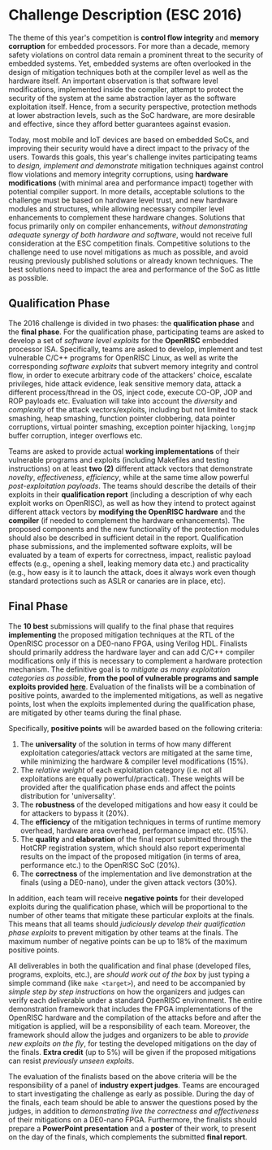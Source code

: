 Challenge Description (ESC 2016)
================================

The theme of this year's competition is **control flow integrity** and **memory corruption** for embedded processors. For more than a decade, memory safety violations on control data remain a prominent threat to the security of embedded systems. Yet, embedded systems are often overlooked in the design of mitigation techniques both at the compiler level as well as the hardware itself. An important observation is that software level modifications, implemented inside the compiler, attempt to protect the security of the system at the same abstraction layer as the software exploitation itself. Hence, from a security perspective, protection methods at lower abstraction levels, such as the SoC hardware, are more desirable and effective, since they afford better guarantees against evasion. 

Today, most mobile and IoT devices are based on embedded SoCs, and improving their security would have a direct impact to the privacy of the users. Towards this goals, this year's challenge invites participating teams to *design, implement and demonstrate* mitigation techniques against control flow violations and memory integrity corruptions, using **hardware modifications** (with minimal area and performance impact) together with potential compiler support. In more details, acceptable solutions to the challenge must be based on hardware level trust, and new hardware modules and structures, while allowing necessary compiler level enhancements to complement these hardware changes. Solutions that focus primarily only on compiler enhancements, *without demonstrating adequate synergy of both hardware and software*, would not receive full consideration at the ESC competition finals. Competitive solutions to the challenge need to use novel mitigations as much as possible, and avoid reusing previously published solutions or already known techniques. The best solutions need to impact the area and performance of the SoC as little as possible.

Qualification Phase
-------------------

The 2016 challenge is divided in two phases: the **qualification phase** and the **final phase**. For the qualification phase, participating teams are asked to develop a set of *software level exploits* for the **OpenRISC** embedded processor ISA. Specifically, teams are asked to develop, implement and test vulnerable C/C++ programs for OpenRISC Linux, as well as write the corresponding *software exploits* that subvert memory integrity and control flow, in order to execute arbitrary code of the attackers' choice, escalate privileges, hide attack evidence, leak sensitive memory data, attack a different process/thread in the OS, inject code, execute CO-OP, JOP and ROP payloads etc. Evaluation will take into account the *diversity* and *complexity* of the attack vectors/exploits, including but not limited to stack smashing, heap smashing, function pointer clobbering, data pointer corruptions, virtual pointer smashing, exception pointer hijacking, `longjmp` buffer corruption, integer overflows etc. 

Teams are asked to provide actual **working implementations** of their vulnerable programs and exploits (including Makefiles and testing instructions) on at least **two (2)** different attack vectors that demonstrate *novelty*, *effectiveness*, *efficiency*, while at the same time allow powerful *post-exploitation payloads*. The teams should describe the details of their exploits in their **qualification report** (including a description of why each exploit works on OpenRISC), as well as how they intend to protect against different attack vectors by **modifying the OpenRISC hardware** and the **compiler** (if needed to complement the hardware enhancements). The proposed components and the new functionality of the protection modules should also be described in sufficient detail in the report. Qualification phase submissions, and the implemented software exploits, will be evaluated by a team of experts for correctness, impact, realistic payload effects (e.g., opening a shell, leaking memory data etc.) and practicality (e.g., how easy is it to launch the attack, does it always work even though standard protections such as ASLR or canaries are in place, etc). 


Final Phase
-----------

The **10 best** submissions will qualify to the final phase that requires **implementing** the proposed mitigation techniques at the RTL of the OpenRISC processor on a DE0-nano FPGA, using Verilog HDL. Finalists should primarily address the hardware layer and can add C/C++ compiler modifications only if this is necessary to complement a hardware protection mechanism. The definitive goal is to *mitigate as many exploitation categories as possible*, **from the pool of vulnerable programs and sample exploits provided [here](tools/exploits)**. Evaluation of the finalists will be a combination of positive points, awarded to the implemented mitigations, as well as negative points, lost when the exploits implemented during the qualification phase, are mitigated by other teams during the final phase.

Specifically, **positive points** will be awarded based on the following criteria:
 
1. The **universality** of the solution in terms of how many different exploitation categories/attack vectors are mitigated at the same time, while minimizing the hardware & compiler level modifications (15%).
2. The *relative weight* of each exploitation category (i.e. not all exploitations are equally powerful/practical). These weights will be provided after the qualification phase ends and affect the points distribution for 'universality'.
3. The **robustness** of the developed mitigations and how easy it could be for attackers to bypass it (20%).
4. The **efficiency** of the mitigation techniques in terms of runtime memory overhead, hardware area overhead, performance impact etc. (15%).
5. The **quality** and **elaboration** of the final report submitted through the HotCRP registration system, which should also report experimental results on the impact of the proposed mitigation (in terms of area, performance etc.) to the OpenRISC SoC (20%). 
6. The **correctness** of the implementation and live demonstration at the finals (using a DE0-nano), under the given attack vectors (30%).

In addition, each team will receive **negative points** for their developed exploits during the qualification phase, which will be proportional to the number of other teams that mitigate these particular exploits at the finals. This means that all teams should *judiciously develop their qualification phase exploits* to prevent mitigation by other teams at the finals. The maximum number of negative points can be up to 18% of the maximum positive points.


All deliverables in both the qualification and final phase (developed files, programs, exploits, etc.), are *should work out of the box* by just typing a simple command (like `make <target>`), and need to be accompanied by *simple step by step instructions* on how the organizers and judges can verify each deliverable under a standard OpenRISC environment. The entire demonstration framework that includes the FPGA implementations of the OpenRISC hardware and the compilation of the attacks before and after the mitigation is applied, will be a responsibility of each team. Moreover, the framework should allow the judges and organizers to be able to *provide new exploits on the fly*, for testing the developed mitigations on the day of the finals. **Extra credit** (up to 5%) will be given if the proposed mitigations can resist *previously unseen exploits*.

The evaluation of the finalists based on the above criteria will be the responsibility of a panel of **industry expert judges**. Teams are encouraged to start investigating the challenge as early as possible. During the day of the finals, each team should be able to answer the questions posed by the judges, in addition to *demonstrating live the correctness and effectiveness* of their mitigations on a DE0-nano FPGA. Furthermore, the finalists should prepare a **PowerPoint presentation** and a **poster** of their work, to present on the day of the finals, which complements the submitted **final report**. 

